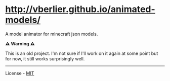 # http://vberlier.github.io/animated-models/

A model animator for minecraft json models.

**:warning: Warning :warning:**

This is an old project. I'm not sure if I'll work on it again at some point but for now, it still works surprisingly well.

---

License - [MIT](https://github.com/vberlier/animated-models/blob/master/LICENSE)
